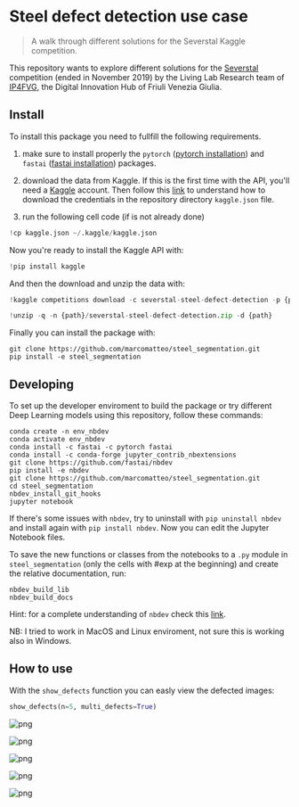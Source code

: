 # Steel defect detection use case
> A walk through different solutions for the Severstal Kaggle competition.


This repository wants to explore different solutions for the [Severstal](https://www.kaggle.com/c/severstal-steel-defect-detection/overview) competition (ended in November 2019) by the Living Lab Research team of [IP4FVG](https://www.ip4fvg.it/), the Digital Innovation Hub of Friuli Venezia Giulia.

## Install

To install this package you need to fullfill the following requirements.

1. make sure to install properly the `pytorch` ([pytorch installation](https://pytorch.org/get-started/locally/)) and `fastai` ([fastai installation](https://docs.fast.ai/#Installing)) packages.

2. download the data from Kaggle. If this is the first time with the API, you'll need a [Kaggle](https://www.kaggle.com/) account. Then follow this [link](https://github.com/Kaggle/kaggle-api) to understand how to download the credentials in the repository directory `kaggle.json` file.

3. run the following cell code (if is not already done)

```python
!cp kaggle.json ~/.kaggle/kaggle.json
```

Now you're ready to install the Kaggle API with:

```python
!pip install kaggle
```

And then the download and unzip the data with:

```python
!kaggle competitions download -c severstal-steel-defect-detection -p {path}
```

```python
!unzip -q -n {path}/severstal-steel-defect-detection.zip -d {path}
```

Finally you can install the package with:

```
git clone https://github.com/marcomatteo/steel_segmentation.git
pip install -e steel_segmentation
```

## Developing

To set up the developer enviroment to build the package or try different Deep Learning models using this repository, follow these commands:

```
conda create -n env_nbdev
conda activate env_nbdev
conda install -c fastai -c pytorch fastai
conda install -c conda-forge jupyter_contrib_nbextensions
git clone https://github.com/fastai/nbdev
pip install -e nbdev
git clone https://github.com/marcomatteo/steel_segmentation.git
cd steel_segmentation
nbdev_install_git_hooks
jupyter notebook
```

If there's some issues with `nbdev`, try to uninstall with `pip uninstall nbdev` and install again with `pip install nbdev`.
Now you can edit the Jupyter Notebook files.

To save the new functions or classes from the notebooks to a `.py` module in `steel_segmentation` (only the cells with #exp at the beginning) and create the relative documentation, run:

```
nbdev_build_lib
nbdev_build_docs
```

Hint: for a complete understanding of `nbdev` check this [link](https://nbdev.fast.ai/).

NB: I tried to work in MacOS and Linux enviroment, not sure this is working also in Windows.

## How to use

With the `show_defects` function you can easly view the defected images:

```python
show_defects(n=5, multi_defects=True)
```


![png](docs/images/output_15_0.png)



![png](docs/images/output_15_1.png)



![png](docs/images/output_15_2.png)



![png](docs/images/output_15_3.png)



![png](docs/images/output_15_4.png)


